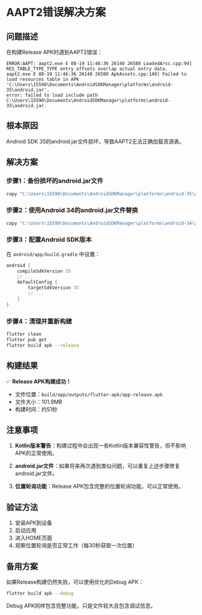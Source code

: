 # AAPT2错误解决方案

## 问题描述

在构建Release APK时遇到AAPT2错误：
```
ERROR:AAPT: aapt2.exe E 08-19 11:46:36 26140 26580 LoadedArsc.cpp:94] RES_TABLE_TYPE_TYPE entry offsets overlap actual entry data.
aapt2.exe E 08-19 11:46:36 26140 26580 ApkAssets.cpp:149] Failed to load resources table in APK 'C:\Users\15590\Documents\AndroidSDKManager\platforms\android-35\android.jar'.
error: failed to load include path C:\Users\15590\Documents\AndroidSDKManager\platforms\android-35\android.jar.
```

## 根本原因

Android SDK 35的android.jar文件损坏，导致AAPT2无法正确加载资源表。

## 解决方案

### 步骤1：备份损坏的android.jar文件
```bash
copy "C:\Users\15590\Documents\AndroidSDKManager\platforms\android-35\android.jar" "C:\Users\15590\Documents\AndroidSDKManager\platforms\android-35\android.jar.backup"
```

### 步骤2：使用Android 34的android.jar文件替换
```bash
copy "C:\Users\15590\Documents\AndroidSDKManager\platforms\android-34\android.jar" "C:\Users\15590\Documents\AndroidSDKManager\platforms\android-35\android.jar"
```

### 步骤3：配置Android SDK版本
在 `android/app/build.gradle` 中设置：
```gradle
android {
    compileSdkVersion 35
    // ...
    defaultConfig {
        targetSdkVersion 35
        // ...
    }
}
```

### 步骤4：清理并重新构建
```bash
flutter clean
flutter pub get
flutter build apk --release
```

## 构建结果

✅ **Release APK构建成功！**
- 文件位置：`build/app/outputs/flutter-apk/app-release.apk`
- 文件大小：101.9MB
- 构建时间：约51秒

## 注意事项

1. **Kotlin版本警告**：构建过程中会出现一些Kotlin版本兼容性警告，但不影响APK的正常使用。

2. **android.jar文件**：如果将来再次遇到类似问题，可以重复上述步骤修复android.jar文件。

3. **位置轮询功能**：Release APK包含完整的位置轮询功能，可以正常使用。

## 验证方法

1. 安装APK到设备
2. 启动应用
3. 进入HOME页面
4. 观察位置轮询是否正常工作（每30秒获取一次位置）

## 备用方案

如果Release构建仍然失败，可以使用优化的Debug APK：
```bash
flutter build apk --debug
```

Debug APK同样包含完整功能，只是文件较大且包含调试信息。 